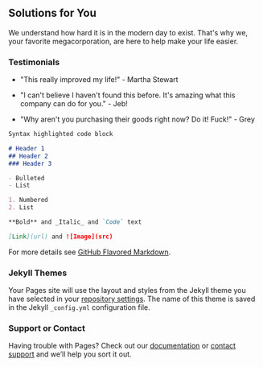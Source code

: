 ## Solutions for You

We understand how hard it is in the modern day to exist.  That's why we, your favorite megacorporation, are here to help make your life easier.

### Testimonials

- "This really improved my life!" - Martha Stewart

- "I can't believe I haven't found this before.  It's amazing what this company can do for you." - Jeb!

- "Why aren't you purchasing their goods right now?  Do it!  Fuck!" - Grey

```markdown
Syntax highlighted code block

# Header 1
## Header 2
### Header 3

- Bulleted
- List

1. Numbered
2. List

**Bold** and _Italic_ and `Code` text

[Link](url) and ![Image](src)
```

For more details see [GitHub Flavored Markdown](https://guides.github.com/features/mastering-markdown/).

### Jekyll Themes

Your Pages site will use the layout and styles from the Jekyll theme you have selected in your [repository settings](https://github.com/nbspot/nbspot/settings). The name of this theme is saved in the Jekyll `_config.yml` configuration file.

### Support or Contact

Having trouble with Pages? Check out our [documentation](https://help.github.com/categories/github-pages-basics/) or [contact support](https://github.com/contact) and we’ll help you sort it out.
